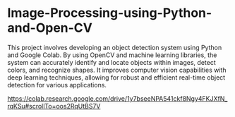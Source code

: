 # Image-Processing-using-Python-and-Open-CV

This project involves developing an object detection system using Python and Google Colab. By using OpenCV and machine learning libraries, the system can accurately identify and locate objects within images, detect colors, and recognize shapes. It improves computer vision capabilities with deep learning techniques, allowing for robust and efficient real-time object detection for various applications.

https://colab.research.google.com/drive/1y7bseeNPA541ckf8Ngy4FKJXfN_rqKSu#scrollTo=oos2RqUtBS7V
